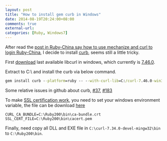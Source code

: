```yaml
---
layout: post
title: "How to install gem curb in Windows"
date: 2014-08-19T20:24:00+08:00
comments: true
external-url:
categories: [Ruby, Windows7]
---
```


After read the [post in Ruby-China say how to use mechanize and curl to login Ruby-China](https://ruby-china.org/topics/21120), I decide to install [curb](https://github.com/taf2/curb), seems still a little tricky.

First [download](http://curl.haxx.se/download.html#Win32) last available libcurl in windows, which currently is [7.46.0](https://bintray.com/artifact/download/vszakats/generic/curl-7.46.0-win32-mingw.7z).

Extract to C:\ and install the curb via below command.

```bat
gem install curb --platform=ruby -- --with-curl-lib=C:/curl-7.46.0-win32-mingw/bin --with-curl-include=C:/curl-7.46.0-win32-mingw/include
```

Some relative issues in github about curb, [#37](https://github.com/taf2/curb/issues/37), [#183](https://github.com/taf2/curb/issues/183)

To make [SSL certification work](http://curl.haxx.se/docs/sslcerts.html), you need to set your windows environment variable, the file can be download [here](http://curl.haxx.se/docs/caextract.html)

```
CURL_CA_BUNDLE=C:\Ruby200\bin\ca-bundle.crt
SSL_CERT_FILE=C:\Ruby200\bin\cacert.pem
```

Finally, need copy all DLL and EXE file in `C:\curl-7.34.0-devel-mingw32\bin` to `C:\Ruby200\bin`.